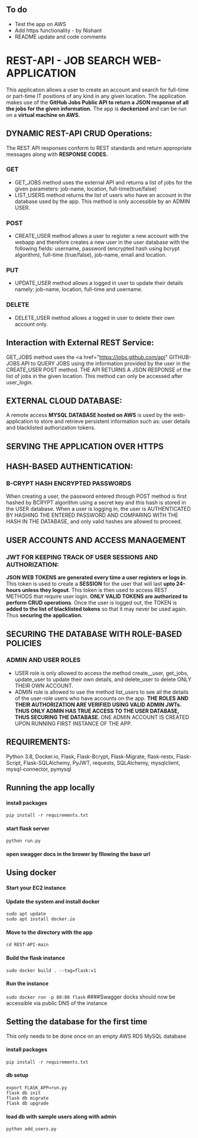 ## To do
- Test the app on AWS
- Add https functionality - by Nishant 
- README update and code comments

# REST-API - JOB SEARCH WEB-APPLICATION

This application allows a user to create an account and search for full-time or part-time IT positions of any kind in any given location. The application makes use of the <b> GitHub Jobs Public API to return a JSON response of all the jobs for the given information.</b>
The app is <b>dockerized</b> and can be run on a <b>virtual machine on AWS</b>. 

## DYNAMIC REST-API CRUD Operations: 
The REST API responses conform to REST standards and return appropriate messages along with <b>RESPONSE CODES.</b>

### GET
 - GET_JOBS method uses the external API and returns a list of jobs for the given parameters: job-name, location, full-time(true/false)
 - LIST_USERS method returns the list of users who have an account in the database used by the app. This method is only accessible by an ADMIN USER.
 
### POST 
- CREATE_USER method allows a user to register a new account with the webapp and therefore creates a new user in the user database with the following fields: username, password (encrypted hash using bcrypt algorithm), full-time (true/false), job-name, email and location. 

### PUT 
- UPDATE_USER method allows a logged in user to update their details namely: job-name, location, full-time and username. 

### DELETE
- DELETE_USER method allows a logged in user to delete their own account only.

## Interaction with External REST Service:
GET_JOBS method uses the <a href="https://jobs.github.com/api" GITHUB-JOBS API</a> to QUERY JOBS using the information provided by the user in the CREATE_USER POST method. THE API RETURNS A JSON RESPONSE of the list of jobs in the given location. This method can only be accessed after user_login. 

## EXTERNAL CLOUD DATABASE:
A remote access <b>MYSQL DATABASE hosted on AWS</b> is used by the web-application to store and retrieve persistent information such as: user details and blacklisted authorization tokens.

## SERVING THE APPLICATION OVER HTTPS

## HASH-BASED AUTHENTICATION:
### B-CRYPT HASH ENCRYPTED PASSWORDS
When creating a user, the password entered through POST method is first hashed by BCRYPT algorithm using a secret key and this hash is stored in the USER database. 
When a user is logging in, the user is AUTHENTICATED BY HASHING THE ENTERED PASSWORD AND COMPARING WITH THE HASH IN THE DATABASE, and only valid hashes are allowed to proceed.


## USER ACCOUNTS AND ACCESS MANAGEMENT
### JWT FOR KEEPING TRACK OF USER SESSIONS AND AUTHORIZATION: 
<b>JSON WEB TOKENS are generated every time a user registers or logs in</b>. This token is used to create a <b>SESSION</b> for the user that will last <b>upto 24-hours unless they logout</b>. This token is then used to access REST METHODS that require user login. <b>ONLY VALID TOKENS are authorized to perform CRUD operations</b>. Once the user is logged out, the TOKEN is <b> added to the list of blacklisted tokens</b> so that it may never be used again. Thus <b>securing the application.</b>

## SECURING THE DATABASE WITH ROLE-BASED POLICIES
### ADMIN AND USER ROLES 
- USER role is only allowed to access the method create__user, get_jobs, update_user to update their own details, and delete_user to delete ONLY THEIR OWN ACCOUNT. 
- ADMIN role is allowed to use the method list_users to see all the details of the user-role users who have accounts on the app. 
<b>THE ROLES AND THEIR AUTHORIZATION ARE VERIFIED USING VALID ADMIN JWTs. THUS ONLY ADMIN HAS TRUE ACCESS TO THE USER DATABASE, THUS SECURING THE DATABASE. </b>
 ONE ADMIN ACCOUNT IS CREATED UPON RUNNING FIRST INSTANCE OF THE APP.

## REQUIREMENTS: 
Python 3.8, Docker.io, Flask, Flask-Bcrypt, Flask-Migrate, flask-restx, 
Flask-Script, Flask-SQLAlchemy, PyJWT, requests, SQLAlchemy, 
mysqlclient, mysql-connector, pymysql


## Running the app locally

#### install packages
``` pip install -r requirements.txt ```

#### start flask server
``` python run.py ```

#### open swagger docs in the brower by fllowing the base url

## Using docker
#### Start your EC2 instance
#### Update the system and install docker 
```sudo apt update```<br>
```sudo apt install docker.io```
#### Move to the directory with the app
```cd REST-API-main```
#### Build the flask instance
```sudo docker build . --tag=flask:v1```
#### Run the instance
```sudo docker run -p 80:80 flask```
####Swagger docks should now be accessible via public DNS of the instance

## Setting the database for the first time
This only needs to be done once on an empty AWS RDS MySQL database
#### install packages
``` pip install -r requirements.txt ```
#### db setup
``` export FLASK_APP=run.py ```<br>
``` flask db init ```<br>
``` flask db migrate ```<br>
``` flask db upgrade ```<br>

#### load db with sample users along with admin
``` python add_users.py ```
